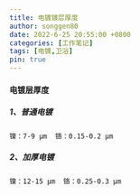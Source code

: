 ```yaml
---
title: 电镀镀层厚度
author: songgen80
date: 2022-6-25 20:55:00 +0800
categories: [工作笔记]
tags: [电镀,卫浴]
pin: true
---
```


#### 电镀层厚度

##### 1、普通电镀

```
镍：7-9 μm  铬：0.15-0.2 μm
```

##### 2、加厚电镀

```
镍：12-15 μm  铬：0.25-0.3 μm
```

